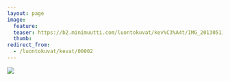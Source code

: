 ```yaml
---
layout: page
image:
  feature:
  teaser: https://b2.minimuutti.com/luontokuvat/kev%C3%A4t/IMG_20130511_075119-245px.jpg
  thumb:
redirect_from:
  - /luontokuvat/kevat/00002
---
```


![](https://b2.minimuutti.com/luontokuvat/kev%C3%A4t/IMG_20130511_075119-800px.jpg)
